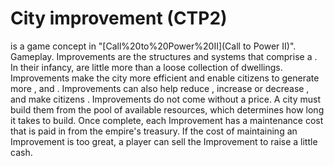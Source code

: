 # City improvement (CTP2)

 is a game concept in "[Call%20to%20Power%20II](Call to Power II)".
Gameplay.
Improvements are the structures and systems that comprise a . In their infancy, are little more than a loose collection of dwellings. Improvements make the city more efficient and enable citizens to generate more , and . Improvements can also help reduce , increase or decrease , and make citizens .
Improvements do not come without a price. A city must build them from the pool of available resources, which determines how long it takes to build. Once complete, each Improvement has a maintenance cost that is paid in from the empire's treasury. If the cost of maintaining an Improvement is too great, a player can sell the Improvement to raise a little cash.